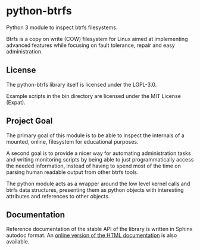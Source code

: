 python-btrfs
============

Python 3 module to inspect btrfs filesystems.

Btrfs is a copy on write (COW) filesystem for Linux aimed at implementing
advanced features while focusing on fault tolerance, repair and easy
administration.

License
-------

The python-btrfs library itself is licensed under the LGPL-3.0.

Example scripts in the bin directory are licensed under the MIT License
(Expat).

Project Goal
------------

The primary goal of this module is to be able to inspect the internals of a
mounted, online, filesystem for educational purposes.

A second goal is to provide a nicer way for automating administration tasks and
writing monitoring scripts by being able to just programmatically access the
needed information, instead of having to spend most of the time on parsing
human readable output from other btrfs tools.

The python module acts as a wrapper around the low level kernel calls and btrfs
data structures, presenting them as python objects with interesting attributes
and references to other objects.

Documentation
-------------

Reference documentation of the stable API of the library is written in Sphinx
autodoc format. An [online version of the HTML
documentation](https://python-btrfs.readthedocs.io/en/stable/btrfs.html) is also
available.
